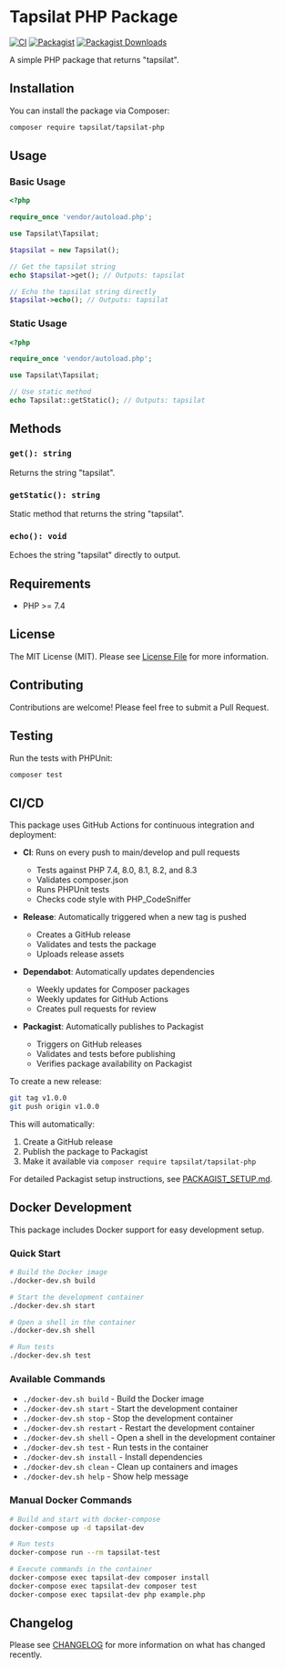 # Tapsilat PHP Package

[![CI](https://github.com/tapsilat/tapsilat-php/workflows/CI/badge.svg)](https://github.com/tapsilat/tapsilat-php/actions?query=workflow%3ACI)
[![Packagist](https://img.shields.io/packagist/v/tapsilat/tapsilat-php.svg)](https://packagist.org/packages/tapsilat/tapsilat-php)
[![Packagist Downloads](https://img.shields.io/packagist/dt/tapsilat/tapsilat-php.svg)](https://packagist.org/packages/tapsilat/tapsilat-php)

A simple PHP package that returns "tapsilat".

## Installation

You can install the package via Composer:

```bash
composer require tapsilat/tapsilat-php
```

## Usage

### Basic Usage

```php
<?php

require_once 'vendor/autoload.php';

use Tapsilat\Tapsilat;

$tapsilat = new Tapsilat();

// Get the tapsilat string
echo $tapsilat->get(); // Outputs: tapsilat

// Echo the tapsilat string directly
$tapsilat->echo(); // Outputs: tapsilat
```

### Static Usage

```php
<?php

require_once 'vendor/autoload.php';

use Tapsilat\Tapsilat;

// Use static method
echo Tapsilat::getStatic(); // Outputs: tapsilat
```

## Methods

### `get(): string`
Returns the string "tapsilat".

### `getStatic(): string`
Static method that returns the string "tapsilat".

### `echo(): void`
Echoes the string "tapsilat" directly to output.

## Requirements

- PHP >= 7.4

## License

The MIT License (MIT). Please see [License File](LICENSE) for more information.

## Contributing

Contributions are welcome! Please feel free to submit a Pull Request.

## Testing

Run the tests with PHPUnit:

```bash
composer test
```

## CI/CD

This package uses GitHub Actions for continuous integration and deployment:

- **CI**: Runs on every push to main/develop and pull requests
  - Tests against PHP 7.4, 8.0, 8.1, 8.2, and 8.3
  - Validates composer.json
  - Runs PHPUnit tests
  - Checks code style with PHP_CodeSniffer

- **Release**: Automatically triggered when a new tag is pushed
  - Creates a GitHub release
  - Validates and tests the package
  - Uploads release assets

- **Dependabot**: Automatically updates dependencies
  - Weekly updates for Composer packages
  - Weekly updates for GitHub Actions
  - Creates pull requests for review

- **Packagist**: Automatically publishes to Packagist
  - Triggers on GitHub releases
  - Validates and tests before publishing
  - Verifies package availability on Packagist

To create a new release:

```bash
git tag v1.0.0
git push origin v1.0.0
```

This will automatically:
1. Create a GitHub release
2. Publish the package to Packagist
3. Make it available via `composer require tapsilat/tapsilat-php`

For detailed Packagist setup instructions, see [PACKAGIST_SETUP.md](PACKAGIST_SETUP.md).

## Docker Development

This package includes Docker support for easy development setup.

### Quick Start

```bash
# Build the Docker image
./docker-dev.sh build

# Start the development container
./docker-dev.sh start

# Open a shell in the container
./docker-dev.sh shell

# Run tests
./docker-dev.sh test
```

### Available Commands

- `./docker-dev.sh build` - Build the Docker image
- `./docker-dev.sh start` - Start the development container
- `./docker-dev.sh stop` - Stop the development container
- `./docker-dev.sh restart` - Restart the development container
- `./docker-dev.sh shell` - Open a shell in the development container
- `./docker-dev.sh test` - Run tests in the container
- `./docker-dev.sh install` - Install dependencies
- `./docker-dev.sh clean` - Clean up containers and images
- `./docker-dev.sh help` - Show help message

### Manual Docker Commands

```bash
# Build and start with docker-compose
docker-compose up -d tapsilat-dev

# Run tests
docker-compose run --rm tapsilat-test

# Execute commands in the container
docker-compose exec tapsilat-dev composer install
docker-compose exec tapsilat-dev composer test
docker-compose exec tapsilat-dev php example.php
```

## Changelog

Please see [CHANGELOG](CHANGELOG.md) for more information on what has changed recently. 